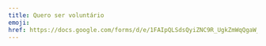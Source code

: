 ```yaml
---
title: Quero ser voluntário
emoji:
href: https://docs.google.com/forms/d/e/1FAIpQLSdsQyiZNC9R_UgkZmWqQgaW_m9dPB1Jfp_RUDPQJLzc9Y_juw/viewform
---
```

